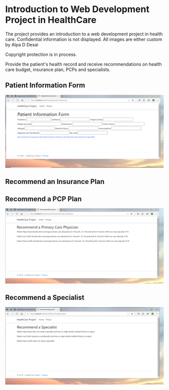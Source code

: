 # Introduction to Web Development Project in HealthCare

The project provides an introduction to a web development project in health care. Confidential information is not displayed. All images are either custom by Alpa D Desai 

Copyright protection is in process.  

Provide the patient's health record and receive recommendations on health care budget, insurance plan, PCPs and specialists.

## Patient Information Form
![image](PatientInformationForm.png)

## Recommend an Insurance Plan


## Recommend a PCP Plan
![image](RecommendAPCPAPatient.png)

## Recommend a Specialist
![image](RecommendASpecialist.png)
